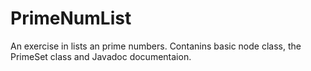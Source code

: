 # PrimeNumList
An exercise in lists an prime numbers.
Contanins basic node class, the PrimeSet class and Javadoc documentaion.
